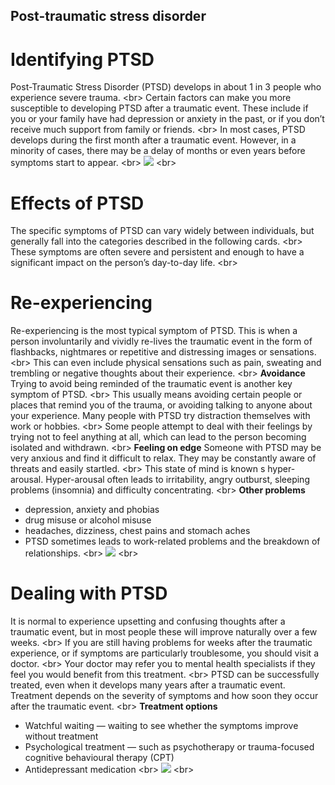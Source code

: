 
## Post-traumatic stress disorder

# Identifying PTSD
Post-Traumatic Stress Disorder (PTSD) develops in about 1 in 3 people who experience severe trauma.
&lt;br&gt;
Certain factors can make you more susceptible to developing PTSD after a traumatic event. These include if you or your family have had depression or anxiety in the past, or if you don’t receive much support from family or friends.
&lt;br&gt;
In most cases, PTSD develops during the first month after a traumatic event. However, in a minority of cases, there may be a delay of months or even years before symptoms start to appear.
&lt;br&gt;
![](recap.png)
&lt;br&gt;
# Effects of PTSD
The specific symptoms of PTSD can vary widely between individuals, but generally fall into the categories described in the following cards.
&lt;br&gt;
These symptoms are often severe and persistent and enough to have a significant impact on the person’s day-to-day life.
&lt;br&gt;
# Re-experiencing
Re-experiencing is the most typical symptom of PTSD. This is when a person involuntarily and vividly re-lives the traumatic event in the form of flashbacks, nightmares or repetitive and distressing images or sensations.
&lt;br&gt;
This can even include physical sensations such as pain, sweating and trembling or negative thoughts about their experience.
&lt;br&gt;
**Avoidance**
Trying to avoid being reminded of the traumatic event is another key symptom of PTSD.
&lt;br&gt;
This usually means avoiding certain people or places that remind you of the trauma, or avoiding talking to anyone about your experience. Many people with PTSD try distraction themselves with work or hobbies.
&lt;br&gt;
Some people attempt to deal with their feelings by trying not to feel anything at all, which can lead to the person becoming isolated and withdrawn.
&lt;br&gt;
**Feeling on edge**
Someone with PTSD may be very anxious and find it difficult to relax. They may be constantly aware of threats and easily startled.
&lt;br&gt;
This state of mind is known s hyper-arousal. Hyper-arousal often leads to irritability, angry outburst, sleeping problems (insomnia) and difficulty concentrating.
&lt;br&gt;
**Other problems**
- depression, anxiety and phobias
- drug misuse or alcohol misuse
- headaches, dizziness, chest pains and stomach aches
- PTSD sometimes leads to work-related problems and the breakdown of relationships.
&lt;br&gt;
![](recap.png)
&lt;br&gt;
# Dealing with PTSD
It is normal to experience upsetting and confusing thoughts after a traumatic event, but in most people these will improve naturally over a few weeks.
&lt;br&gt;
If you are still having problems for weeks after the traumatic experience, or if symptoms are particularly troublesome, you should visit a doctor.
&lt;br&gt;
Your doctor may refer you to mental health specialists if they feel you would benefit from this treatment.
&lt;br&gt;
PTSD can be successfully treated, even when it develops many years after a traumatic event. Treatment depends on the severity of symptoms and how soon they occur after the traumatic event.
&lt;br&gt;
**Treatment options**
- Watchful waiting — waiting to see whether the symptoms improve without treatment
- Psychological treatment — such as psychotherapy or trauma-focused cognitive behavioural therapy (CPT)
- Antidepressant medication
&lt;br&gt;
![](recap.png)
&lt;br&gt;
